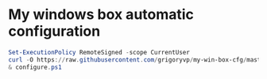 # My windows box automatic configuration

```ps1
Set-ExecutionPolicy RemoteSigned -scope CurrentUser
curl -O https://raw.githubusercontent.com/grigoryvp/my-win-box-cfg/master/configure.ps1
& configure.ps1
```

